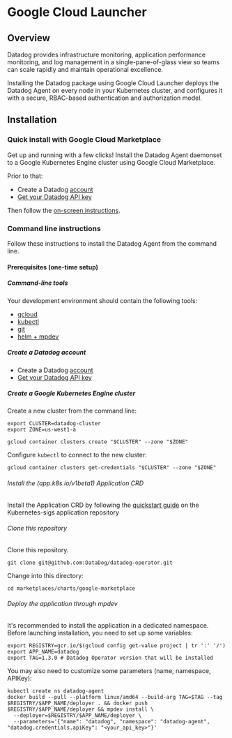 # Google Cloud Launcher

## Overview

Datadog provides infrastructure monitoring, application performance monitoring, and log management in a single-pane-of-glass view so teams can scale rapidly and maintain operational excellence.

Installing the Datadog package using Google Cloud Launcher deploys the Datadog Agent on every node in your Kubernetes cluster, and configures it with a secure, RBAC-based authentication and authorization model.

## Installation

### Quick install with Google Cloud Marketplace

Get up and running with a few clicks! Install the Datadog Agent daemonset to a
Google Kubernetes Engine cluster using Google Cloud Marketplace.

Prior to that:

- Create a Datadog [account](https://www.datadoghq.com/)
- [Get your Datadog API key](https://app.datadoghq.com/organization-settings/api-keys)

Then follow the [on-screen instructions](https://console.cloud.google.com/marketplace/details/datadog-saas/datadog).

### Command line instructions

Follow these instructions to install the Datadog Agent from the command line.

#### Prerequisites (one-time setup)

##### Command-line tools

Your development environment should contain the following tools:

- [gcloud](https://cloud.google.com/sdk/gcloud/)
- [kubectl](https://kubernetes.io/docs/reference/kubectl/overview/)
- [git](https://git-scm.com/book/en/v2/Getting-Started-Installing-Git)
- [helm + mpdev](https://github.com/GoogleCloudPlatform/marketplace-k8s-app-tools/blob/master/docs/tool-prerequisites.md)

##### Create a Datadog account

- Create a Datadog [account](https://www.datadoghq.com/)
- [Get your Datadog API key](https://app.datadoghq.com/organization-settings/api-keys)

##### Create a Google Kubernetes Engine cluster

Create a new cluster from the command line:

```shell
export CLUSTER=datadog-cluster
export ZONE=us-west1-a

gcloud container clusters create "$CLUSTER" --zone "$ZONE"
```

Configure `kubectl` to connect to the new cluster:

```shell
gcloud container clusters get-credentials "$CLUSTER" --zone "$ZONE"
```


###### Install the (app.k8s.io/v1beta1) Application CRD


Install the Application CRD by following the [quickstart guide](https://github.com/kubernetes-sigs/application/blob/master/docs/quickstart.md) on the Kubernetes-sigs application repository


###### Clone this repository

Clone this repository.

```shell
git clone git@github.com:DataDog/datadog-operator.git
```

Change into this directory:

```shell
cd marketplaces/charts/google-marketplace
```

###### Deploy the application through mpdev

It's recommended to install the application in a dedicated namespace.
Before launching installation, you need to set up some variables:

```
export REGISTRY=gcr.io/$(gcloud config get-value project | tr ':' '/')
export APP_NAME=datadog
export TAG=1.3.0 # Datadog Operator version that will be installed
```

You may also need to customize some parameters (name, namespace, APIKey):

```
kubectl create ns datadog-agent
docker build --pull --platform linux/amd64 --build-arg TAG=$TAG --tag $REGISTRY/$APP_NAME/deployer . && docker push $REGISTRY/$APP_NAME/deployer && mpdev install \
  --deployer=$REGISTRY/$APP_NAME/deployer \
  --parameters='{"name": "datadog", "namespace": "datadog-agent", "datadog.credentials.apiKey": "<your_api_key>"}'
```
